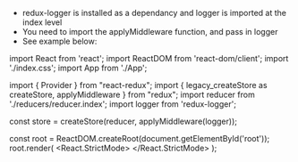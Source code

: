 * redux-logger is installed as a dependancy and logger is imported at the index level
* You need to import the applyMiddleware function, and pass in logger
* See example below:

import React from 'react';
import ReactDOM from 'react-dom/client';
import './index.css';
import App from './App';

import { Provider } from "react-redux";
import { legacy_createStore as createStore, applyMiddleware } from "redux";
import reducer from './reducers/reducer.index';
import logger from 'redux-logger';

const store = createStore(reducer, applyMiddleware(logger));

const root = ReactDOM.createRoot(document.getElementById('root'));
root.render(
  <React.StrictMode>
    <Provider store={store}>
      <App />
    </Provider>
  </React.StrictMode>
);